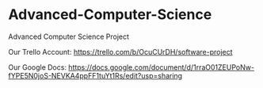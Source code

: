 # Advanced-Computer-Science
Advanced Computer Science Project

Our Trello Account:
https://trello.com/b/OcuCUrDH/software-project

Our Google Docs:
https://docs.google.com/document/d/1rraO01ZEUPoNw-fYPE5N0joS-NEVKA4ppFF1tuYt1Rs/edit?usp=sharing

